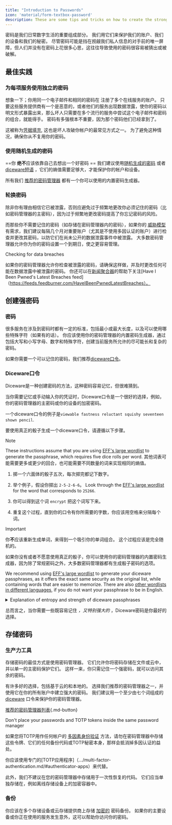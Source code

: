 ```yaml
---
title: "Introduction to Passwords"
icon: 'material/form-textbox-password'
description: These are some tips and tricks on how to create the strongest passwords and keep your accounts secure.
---
```


密码是我们日常数字生活的重要组成部分。 我们用它们来保护我们的账户、我们的设备和我们的秘密。 尽管密码可能是挡在觊觎我们私人信息的对手前的唯一屏障，但人们并没有在密码上花很多心思，这往往导致使用的密码很容易被猜出或被破解。

## 最佳实践

### 为每项服务使用独立的密码

想象一下；你用同一个电子邮件和相同的密码在 注册了多个在线服务的账户。 只要这些服务提供商有一个是恶意的，或者他们的服务出现数据泄露，使你的密码以明文形式暴露出来，那么坏人只需要在多个流行的服务中尝试这个电子邮件和密码的组合，就能得手。 密码有多强根本不重要，因为那个密码他们已经拿到了。

这被称为[凭据填充](https://en.wikipedia.org/wiki/Credential_stuffing), 这也是坏人攻破你帐户的最常见方式之一。 为了避免这种情况，确保你从不复用你的密码。

### 使用随机生成的密码

==你 **绝不**应该依靠自己去想出一个好密码 == 我们建议使用[随机生成的密码](#passwords) 或者 [diceware短语](#diceware) ，它们的熵值需要足够大，才能保护你的帐户和设备。

所有我们 [推荐的密码管理器](../passwords.md) 都有一个你可以使用的内置密码生成器。

### 轮换密码

除非你有理由相信它已被泄露，否则应避免过于频繁地更改你必须记住的密码（比如密码管理器的主密码），因为过于频繁地更改密码提高了你忘记密码的风险。

而那些你不需要记住的密码（如存储在密码管理器内的密码），如果你的 [威胁模型](threat-modeling.md) 有需求，我们建议每隔几个月对重要账户（尤其是不使用多因认证的账户）进行检查并更改其密码，以防它们在尚未公开的数据泄露事件中被泄露。 大多数密码管理器允许你为你的密码设置一个到期日，使之更容易管理。

<div class="admonition tip" markdown>
<p class="admonition-title">Checking for data breaches</p>

如果你的密码管理器允许你检查被泄露的密码，请确保这样做，并及时更改任何可能在数据泄露中被泄露的密码。 你还可以在[新闻聚合器](.../news-aggregators.md)的帮助下关注[Have I Been Pwned's Latest Breaches feed]（https://feeds.feedburner.com/HaveIBeenPwnedLatestBreaches）。

</div>

## 创建强密码

### 密码

很多服务在涉及到密码时都有一定的标准，包括最小或最大长度，以及可以使用哪些特殊字符（如果有的话）。 你应该使用你的密码管理器的内置密码生成器，通过包括大写和小写字母、数字和特殊字符，创建当前服务所允许的尽可能长和复杂的密码。

如果你需要一个可以记住的密码，我们推荐[diceware口令](#diceware)。

### Diceware口令

Diceware是一种创建密码的方法，这种密码容易记忆，但很难猜到。

当你需要记忆或手动输入你的凭证时，Diceware口令是一个很好的选择，例如，你的密码管理器的主密码或你的设备的加密密码。

一个diceware口令的例子是`viewable fastness reluctant squishy seventeen shown pencil`.

要使用真正的骰子生成一个diceware口令，请遵循以下步骤。

<div class="admonition Note" markdown>
<p class="admonition-title">Note</p>

These instructions assume that you are using [EFF's large wordlist](https://eff.org/files/2016/07/18/eff_large_wordlist.txt) to generate the passphrase, which requires five dice rolls per word. 其他词表可能需要更多或更少的回合，也可能需要不同数量的词来实现相同的熵值。

</div>

1. 掷一个六面体的骰子五次，每次掷完都记下数字。

2. 举个例子，假设你掷出 `2-5-2-6-6`。 Look through the [EFF's large wordlist](https://eff.org/files/2016/07/18/eff_large_wordlist.txt) for the word that corresponds to `25266`.

3. 你可以得到这个词 `encrypt` 把这个词写下来。

4. 重复这个过程，直到你的口令有你所需要的字数，你应该用空格来分隔每个词。

<div class="admonition warning" markdown>
<p class="admonition-title">Important</p>

你**不**应该重新生成单词，来得到一个吸引你的单词组合。 这个过程应该是完全随机的。

</div>

如果你没有或者不愿意使用真正的骰子，你可以使用你的密码管理器的内置密码生成器，因为除了常规密码之外，大多数密码管理器都有生成骰子密码的选项。

We recommend using [EFF's large wordlist](https://eff.org/files/2016/07/18/eff_large_wordlist.txt) to generate your diceware passphrases, as it offers the exact same security as the original list, while containing words that are easier to memorize. There are also [other wordlists in different languages](https://theworld.com/~reinhold/diceware.html#Diceware%20in%20Other%20Languages|outline), if you do not want your passphrase to be in English.

<details class="note" markdown>
<summary>Explanation of entropy and strength of diceware passphrases</summary>

To demonstrate how strong diceware passphrases are, we'll use the aforementioned seven word passphrase (`viewable fastness reluctant squishy seventeen shown pencil`) and [EFF's large wordlist](https://eff.org/files/2016/07/18/eff_large_wordlist.txt) as an example.

One metric to determine the strength of a diceware passphrase is how much entropy it has. The entropy per word in a diceware passphrase is calculated as <math> <mrow> <msub> <mtext>log</mtext> <mn>2</mn> </msub> <mo form="prefix" stretchy="false">(</mo> <mtext>WordsInList</mtext> <mo form="postfix" stretchy="false">)</mo> </mrow> </math> and the overall entropy of the passphrase is calculated as: <math> <mrow> <msub> <mtext>log</mtext> <mn>2</mn> </msub> <mo form="prefix" stretchy="false">(</mo> <msup> <mtext>WordsInList</mtext> <mtext>WordsInPhrase</mtext> </msup> <mo form="postfix" stretchy="false">)</mo> </mrow> </math>

Therefore, each word in the aforementioned list results in ~12.9 bits of entropy (<math> <mrow> <msub> <mtext>log</mtext> <mn>2</mn> </msub> <mo form="prefix" stretchy="false">(</mo> <mn>7776</mn> <mo form="postfix" stretchy="false">)</mo> </mrow> </math>), and a seven word passphrase derived from it has ~90.47 bits of entropy (<math> <mrow> <msub> <mtext>log</mtext> <mn>2</mn> </msub> <mo form="prefix" stretchy="false">(</mo> <msup> <mn>7776</mn> <mn>7</mn> </msup> <mo form="postfix" stretchy="false">)</mo> </mrow> </math>).

The [EFF's large wordlist](https://eff.org/files/2016/07/18/eff_large_wordlist.txt) contains 7776 unique words. To calculate the amount of possible passphrases, all we have to do is <math> <msup> <mtext>WordsInList</mtext> <mtext>WordsInPhrase</mtext> </msup> </math>, or in our case, <math><msup><mn>7776</mn><mn>7</mn></msup></math>.

Let's put all of this in perspective: A seven word passphrase using [EFF's large wordlist](https://eff.org/files/2016/07/18/eff_large_wordlist.txt) is one of ~1,719,070,799,748,422,500,000,000,000 possible passphrases.

平均而言，需要尝试所有可能的组合中的50%来猜测你的短语。 考虑到这一点，即使你的对手每秒能够猜出1,000,000,000,000次，他们仍然需要27,255,689年才能猜出你的口令。 即使以下情况属实，情况也是如此:

- 你的对手知道你使用了diceware方法。
- 你的对手知道你使用的具体词表。
- 你的对手知道你的口令包含多少个字。

</details>

总而言之，当你需要一些既容易记住 *，又特别强大的* ，Diceware密码是你最好的选择。

## 存储密码

### 生产力工具

存储密码的最佳方式是使用密码管理器。 它们允许你将密码存储在文件或云中，并以单一的主密码保护它们。 这样一来，你只需记住一个强密码，就可以访问其余的密码。

有许多好的选择，包括基于云的和本地的。 选择我们推荐的密码管理器之一，并使用它在你的所有账户中建立强大的密码。 我们建议用一个至少由七个词组成的 [diceware](#diceware) 口令来保护你的密码管理器。

[推荐的密码管理器列表](../passwords.md ""){.md-button}

<div class="admonition warning" markdown>
<p class="admonition-title">Don't place your passwords and TOTP tokens inside the same password manager</p>

如果您将TOTP用作任何帐户的 [多因素身份验证](../multi-factor-authentication.md) 方法，请勿在密码管理器中存储这些令牌、它们的任何备份代码或TOTP秘密本身，那样会抵消掉多因认证的益处。

你应该使用专门的[TOTP应用程序]（.../multi-factor-authentication.md/#authenticator-apps）来代替。

此外，我们不建议在您的密码管理器中存储用于一次性恢复的代码。 它们应当单独存储在，例如离线存储设备上的加密容器中。

</div>

### 备份

你应该在多个存储设备或云存储提供商上存储 [加密的](../encryption.md) 密码备份。 如果你的主要设备或你正在使用的服务发生意外，这可以帮助你访问你的密码。
